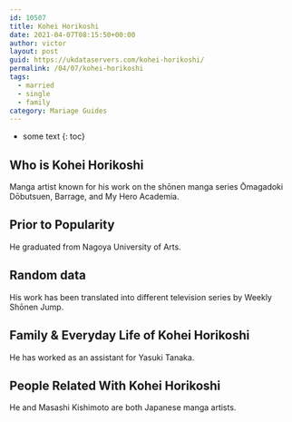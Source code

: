 ```yaml
---
id: 10507
title: Kohei Horikoshi
date: 2021-04-07T08:15:50+00:00
author: victor
layout: post
guid: https://ukdataservers.com/kohei-horikoshi/
permalink: /04/07/kohei-horikoshi  
tags:
  - married
  - single
  - family
category: Mariage Guides
---
```


* some text
{: toc}


## Who is Kohei Horikoshi



Manga artist known for his work on the shōnen manga series Ōmagadoki Dōbutsuen, Barrage, and My Hero Academia.

                
                
                
## Prior to Popularity



He graduated from Nagoya University of Arts.

                
                
                
## Random data



His work has been translated into different television series by Weekly Shōnen Jump.

                
                
                
## Family & Everyday Life of Kohei Horikoshi



He has worked as an assistant for Yasuki Tanaka.

                
                
                
## People Related With Kohei Horikoshi



He and Masashi Kishimoto are both Japanese manga artists. 

                
              
            
          
          
          